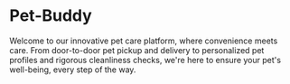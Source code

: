 # Pet-Buddy
Welcome to our innovative pet care platform, where convenience meets care. From door-to-door pet pickup and delivery to personalized pet profiles and rigorous cleanliness checks, we're here to ensure your pet's well-being, every step of the way.
